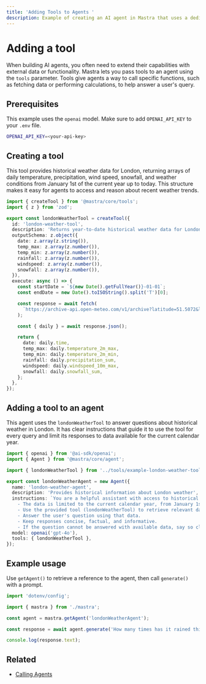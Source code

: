 ```yaml
---
title: 'Adding Tools to Agents '
description: Example of creating an AI agent in Mastra that uses a dedicated tool to provide weather information.
---
```


# Adding a tool

When building AI agents, you often need to extend their capabilities with external data or functionality. Mastra lets you pass tools to an agent using the `tools` parameter. Tools give agents a way to call specific functions, such as fetching data or performing calculations, to help answer a user's query.

## Prerequisites

This example uses the `openai` model. Make sure to add `OPENAI_API_KEY` to your `.env` file.

```bash filename=".env" copy
OPENAI_API_KEY=<your-api-key>
```

## Creating a tool

This tool provides historical weather data for London, returning arrays of daily temperature, precipitation, wind speed, snowfall, and weather conditions from January 1st of the current year up to today. This structure makes it easy for agents to access and reason about recent weather trends.

```typescript filename="src/mastra/tools/example-london-weather-tool.ts" showLineNumbers copy
import { createTool } from '@mastra/core/tools';
import { z } from 'zod';

export const londonWeatherTool = createTool({
  id: 'london-weather-tool',
  description: 'Returns year-to-date historical weather data for London',
  outputSchema: z.object({
    date: z.array(z.string()),
    temp_max: z.array(z.number()),
    temp_min: z.array(z.number()),
    rainfall: z.array(z.number()),
    windspeed: z.array(z.number()),
    snowfall: z.array(z.number()),
  }),
  execute: async () => {
    const startDate = `${new Date().getFullYear()}-01-01`;
    const endDate = new Date().toISOString().split('T')[0];

    const response = await fetch(
      `https://archive-api.open-meteo.com/v1/archive?latitude=51.5072&longitude=-0.1276&start_date=${startDate}&end_date=${endDate}&daily=temperature_2m_max,temperature_2m_min,precipitation_sum,windspeed_10m_max,snowfall_sum&timezone=auto`,
    );

    const { daily } = await response.json();

    return {
      date: daily.time,
      temp_max: daily.temperature_2m_max,
      temp_min: daily.temperature_2m_min,
      rainfall: daily.precipitation_sum,
      windspeed: daily.windspeed_10m_max,
      snowfall: daily.snowfall_sum,
    };
  },
});
```

## Adding a tool to an agent

This agent uses the `londonWeatherTool` to answer questions about historical weather in London. It has clear instructions that guide it to use the tool for every query and limit its responses to data available for the current calendar year.

```typescript filename="src/mastra/agents/example-london-weather-agent.ts" showLineNumbers copy
import { openai } from '@ai-sdk/openai';
import { Agent } from '@mastra/core/agent';

import { londonWeatherTool } from '../tools/example-london-weather-tool';

export const londonWeatherAgent = new Agent({
  name: 'london-weather-agent',
  description: 'Provides historical information about London weather',
  instructions: `You are a helpful assistant with access to historical weather data for London.
    - The data is limited to the current calendar year, from January 1st up to today's date.
    - Use the provided tool (londonWeatherTool) to retrieve relevant data.
    - Answer the user's question using that data.
    - Keep responses concise, factual, and informative.
    - If the question cannot be answered with available data, say so clearly.`,
  model: openai('gpt-4o'),
  tools: { londonWeatherTool },
});
```

## Example usage

Use `getAgent()` to retrieve a reference to the agent, then call `generate()` with a prompt.

```typescript filename="src/test-london-weather-agent.ts" showLineNumbers copy
import 'dotenv/config';

import { mastra } from './mastra';

const agent = mastra.getAgent('londonWeatherAgent');

const response = await agent.generate('How many times has it rained this year?');

console.log(response.text);
```

<GithubLink
  outdated={true}
  marginTop='mt-16'
  link="https://github.com/mastra-ai/mastra/blob/main/examples/basics/agents/using-a-tool"
/>

## Related

- [Calling Agents](./calling-agents#from-the-command-line)
